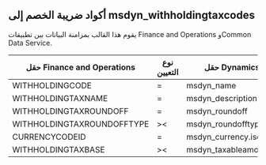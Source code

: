 ## <a name="withholding-tax-codes-to-msdyn_withholdingtaxcodes"></a>أكواد ضريبة الخصم إلى msdyn_withholdingtaxcodes

يقوم هذا القالب بمزامنة البيانات بين تطبيقات Finance and Operations وCommon Data Service.

حقل Finance and Operations | نوع التعيين | حقل Dynamics 365 الآخر | القيمة الافتراضية
---|---|---|---
WITHHOLDINGCODE | = | msdyn_name | 
WITHHOLDINGTAXNAME | = | msdyn_description | 
WITHHOLDINGTAXROUNDOFF | = | msdyn_roundoff | 
WITHHOLDINGTAXROUNDOFFTYPE | >< | msdyn_roundofftype | 
CURRENCYCODEID | = | msdyn_currency.isocurrencycode | 
WITHHOLDINGTAXBASE | >< | msdyn_taxableamountorigin | 
